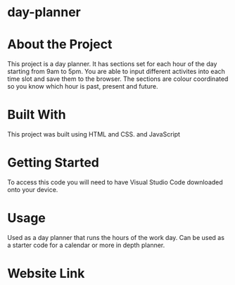 # day-planner

# About the Project
This project is a day planner. It has sections set for each hour of the day starting from 9am to 5pm.
You are able to input different activites into each time slot and save them to the browser. The sections are colour coordinated 
so you know which hour is past, present and future.

# Built With
This project was built using HTML and CSS. and JavaScript

# Getting Started
To access this code you will need to have Visual Studio Code downloaded onto your device.

# Usage
Used as a day planner that runs the hours of the work day. Can be used as a starter code for a calendar or more in depth planner.

# Website Link
